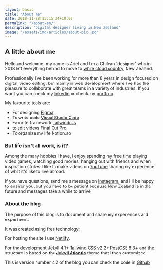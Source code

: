 ```yaml
---
layout: basic
title: "About me"
date: 2018-11-28T15:15:34+10:00
permalink: "/about-en/"
description: "Digital designer living in New Zealand"
image: "/assets/img/articles/about-pic.jpg"
---
```


## A little about me

Hello and welcome, my name is Ariel and I'm a Chilean 'designer' who in 2018 left everything behind to move to [white cloud country](https://es.wikipedia.org/wiki/Aotearoa), New Zealand.

Professionally I've been working for more than 8 years in design focused on digital, video editing, but mainly in web development where I've had the pleasure to collaborate with great teams in a variety of industries. If you want you can check my [linkedin](https://www.linkedin.com/in/arielcerdahernandez/) or check my [portfolio](https://arielcerda.com/portfolio).

My favourite tools are:

- For designing [Figma](https://www.figma.com/)
- To write code [Visual Studio Code](https://code.visualstudio.com/)
- Favorite framework [Tailwindcss](https://tailwindcss.com/)
- to edit videos [Final Cut Pro](https://www.apple.com/final-cut-pro/)
- To organize my life [Notion.so](https://www.notion.so/)

### But life isn't all work, is it?

Among the many hobbies I have, I enjoy spending my free time playing video games, watching good movies, hanging out with friends and when inspiration strikes I like to make videos on [YouTube](https://www.youtube.com/channel/UCWip2TrjNMXb0kg6LWbsNzw?sub_confirmation=1) sharing my experience of what it's like to live abroad.

If you have questions, send me a message on [Instagram](https://www.instagram.com/smilesharks/), and I'll be happy to answer you, but you have to be patient because New Zealand is in the future and messages take a while to arrive.

### About the blog

The purpose of this blog is to document and share my experiences and experiment.

It was created using free technology:

For hosting the site I use [Netlify](https://www.netlify.com/).

For the development [Jekyll](https://jekyllrb.com/) 4.1+ [Tailwind CSS](https://tailwindcss.com/docs) v2.2+ [PostCSS](https://postcss.org/) 8.3+
and the structure is based on the **[Jekyll Atlantic](https://github.com/zerostaticthemes/jekyll-atlantic-theme)** theme that I then customized.

This is version number 4.2 of the blog you can check the code in [Github](https://github.com/Smilesharks/jekyll-atlantic-theme)